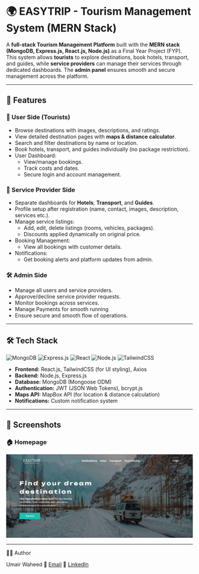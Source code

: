 # 🌍 EASYTRIP - Tourism Management System (MERN Stack)

A **full-stack Tourism Management Platform** built with the **MERN stack (MongoDB, Express.js, React.js, Node.js)** as a Final Year Project (FYP).  
This system allows **tourists** to explore destinations, book hotels, transport, and guides, while **service providers** can manage their services through dedicated dashboards. The **admin panel** ensures smooth and secure management across the platform.

---

## 🚀 Features

### 👤 User Side (Tourists)
- Browse destinations with images, descriptions, and ratings.
- View detailed destination pages with **maps & distance calculator**.
- Search and filter destinations by name or location.
- Book hotels, transport, and guides individually (no package restriction).
- User Dashboard:
  - View/manage bookings.
  - Track costs and dates.
  - Secure login and account management.

### 🏨 Service Provider Side
- Separate dashboards for **Hotels**, **Transport**, and **Guides**.
- Profile setup after registration (name, contact, images, description, services etc.).
- Manage service listings:
  - Add, edit, delete listings (rooms, vehicles, packages).
  - Discounts applied dynamically on original price.
- Booking Management:
  - View all bookings with customer details.
- Notifications:
  - Get booking alerts and platform updates from admin.

### 🛠 Admin Side
- Manage all users and service providers.
- Approve/decline service provider requests.
- Monitor bookings across services.
- Manage Payments for smooth running
- Ensure secure and smooth flow of operations.

---

## 🛠️ Tech Stack

![MongoDB](https://img.shields.io/badge/MongoDB-4DB33D?style=for-the-badge&logo=mongodb&logoColor=white)
![Express.js](https://img.shields.io/badge/Express.js-000000?style=for-the-badge&logo=express&logoColor=white)
![React](https://img.shields.io/badge/React-20232A?style=for-the-badge&logo=react&logoColor=61DAFB)
![Node.js](https://img.shields.io/badge/Node.js-43853D?style=for-the-badge&logo=node.js&logoColor=white)
![TailwindCSS](https://img.shields.io/badge/TailwindCSS-38B2AC?style=for-the-badge&logo=tailwind-css&logoColor=white)

- **Frontend:** React.js, TailwindCSS (for UI styling), Axios
- **Backend:** Node.js, Express.js
- **Database:** MongoDB (Mongoose ODM)
- **Authentication:** JWT (JSON Web Tokens), bcrypt.js
- **Maps API:** MapBox API (for location & distance calculation)
- **Notifications:** Custom notification system

---

## 📸 Screenshots

### 🏠 Homepage
![Homepage](./tourism-frontend/mytourismweb/src/assets/Screenshot%20(14).png)

---

👨‍💻 Author

Umair Waheed
📧 [Email](umairmughal78601@gmail.com)
🔗 [LinkedIn](https://www.linkedin.com/in/umair-waheed1/)
